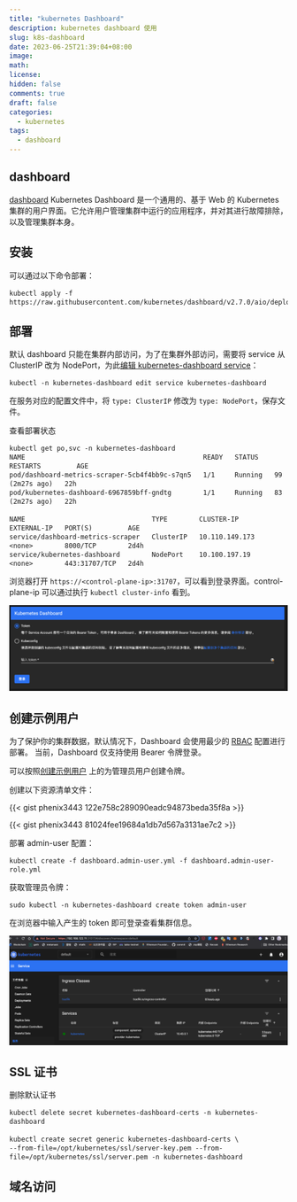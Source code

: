 ```yaml
---
title: "kubernetes Dashboard"
description: kubernetes dashboard 使用
slug: k8s-dashboard
date: 2023-06-25T21:39:04+08:00
image:
math:
license:
hidden: false
comments: true
draft: false
categories:
  - kubernetes
tags:
  - dashboard
---
```


## dashboard

[dashboard](https://github.com/kubernetes/dashboard) Kubernetes Dashboard 是一个通用的、基于 Web 的 Kubernetes 集群的用户界面。它允许用户管理集群中运行的应用程序，并对其进行故障排除，以及管理集群本身。

## 安装

可以通过以下命令部署：

```shell
kubectl apply -f https://raw.githubusercontent.com/kubernetes/dashboard/v2.7.0/aio/deploy/recommended.yaml
```

## 部署

默认 dashboard 只能在集群内部访问，为了在集群外部访问，需要将 service 从 ClusterIP 改为 NodePort，为此[编辑 kubernetes-dashboard service](https://github.com/kubernetes/dashboard/blob/master/docs/user/accessing-dashboard/README.md#nodeport)：

```shell
kubectl -n kubernetes-dashboard edit service kubernetes-dashboard
```

在服务对应的配置文件中，将 `type: ClusterIP` 修改为 `type: NodePort`，保存文件。

查看部署状态

```shell
kubectl get po,svc -n kubernetes-dashboard
NAME                                             READY   STATUS    RESTARTS         AGE
pod/dashboard-metrics-scraper-5cb4f4bb9c-s7qn5   1/1     Running   99 (2m27s ago)   22h
pod/kubernetes-dashboard-6967859bff-gndtg        1/1     Running   83 (2m27s ago)   22h

NAME                                TYPE        CLUSTER-IP       EXTERNAL-IP   PORT(S)         AGE
service/dashboard-metrics-scraper   ClusterIP   10.110.149.173   <none>        8000/TCP        2d4h
service/kubernetes-dashboard        NodePort    10.100.197.19    <none>        443:31707/TCP   2d4h
```

浏览器打开 `https://<control-plane-ip>:31707`，可以看到登录界面。control-plane-ip 可以通过执行 `kubectl cluster-info` 看到。

![dashboard login](images/token.png)

## 创建示例用户

为了保护你的集群数据，默认情况下，Dashboard 会使用最少的 [RBAC]() 配置进行部署。 当前，Dashboard 仅支持使用 Bearer 令牌登录。

可以按照[创建示例用户](https://github.com/kubernetes/dashboard/blob/master/docs/user/access-control/creating-sample-user.md) 上的为管理员用户创建令牌。

创建以下资源清单文件：

{{< gist phenix3443 122e758c289090eadc94873beda35f8a >}}

{{< gist phenix3443 81024fee19684a1db7d567a3131ae7c2 >}}

部署 admin-user 配置：

```shell
kubectl create -f dashboard.admin-user.yml -f dashboard.admin-user-role.yml
```

获取管理员令牌：

```shell
sudo kubectl -n kubernetes-dashboard create token admin-user
```

在浏览器中输入产生的 token 即可登录查看集群信息。

![cluster info](images/cluster-info.png)

## SSL 证书

删除默认证书

```shell
kubectl delete secret kubernetes-dashboard-certs -n kubernetes-dashboard

kubectl create secret generic kubernetes-dashboard-certs \
--from-file=/opt/kubernetes/ssl/server-key.pem --from-file=/opt/kubernetes/ssl/server.pem -n kubernetes-dashboard
```

## 域名访问
